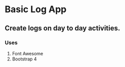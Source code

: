 # Basic Log App


## Create logs on day to day activities.

### Uses

1. Font Awesome
2. Bootstrap 4
